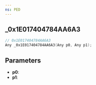 ```yaml
---
ns: PED
---
```

## _0x1E017404784AA6A3

```c
// 0x1E017404784AA6A3
Any _0x1E017404784AA6A3(Any p0, Any p1);
```

## Parameters
* **p0**:
* **p1**:

